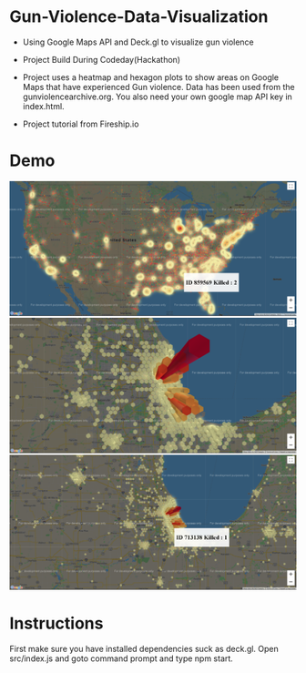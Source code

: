 # Gun-Violence-Data-Visualization
* Using Google Maps API and Deck.gl to visualize gun violence

* Project Build During Codeday(Hackathon)

* Project uses a heatmap and hexagon plots to show areas on Google Maps that have experienced Gun violence. Data has been used from the gunviolencearchive.org. You also need your own google map API key in index.html.

* Project tutorial from Fireship.io


# Demo

![pic1](https://github.com/stevenzhang070302/Gun-Violence-Data-Visualization/blob/master/pic1.PNG?raw=true)
![pic2](https://github.com/stevenzhang070302/Gun-Violence-Data-Visualization/blob/master/pic2.PNG?raw=true)
![pic3](https://github.com/stevenzhang070302/Gun-Violence-Data-Visualization/blob/master/pic3.png?raw=true)


# Instructions
First make sure you have installed dependencies suck as deck.gl. Open src/index.js and goto command prompt and type npm start.

